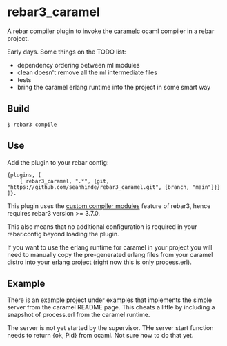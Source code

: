 rebar3_caramel
=====

A rebar compiler plugin to invoke the [caramelc](https://github.com/AbstractMachinesLab/caramel) ocaml compiler in a rebar project.

Early days. Some things on the TODO list:

- dependency ordering between ml modules
- clean doesn't remove all the ml intermediate files
- tests
- bring the caramel erlang runtime into the project in some smart way

Build
-----

    $ rebar3 compile

Use
---

Add the plugin to your rebar config:

    {plugins, [
        { rebar3_caramel, ".*", {git, "https://github.com/seanhinde/rebar3_caramel.git", {branch, "main"}}}
    ]}.

This plugin uses the [custom compiler modules](http://rebar3.org/docs/extending/custom_compiler_modules/) feature of rebar3, hence requires rebar3 version >= 3.7.0.

This also means that no additional configuration is required in your rebar.config beyond loading the plugin.

If you want to use the erlang runtime for caramel in your project you will need to manually copy the pre-generated erlang files from your caramel distro into your erlang project (right now this is only process.erl).

Example
----

There is an example project under examples that implements the simple server from the caramel README page. This cheats a little by including a snapshot of process.erl from the caramel runtime. 

The server is not yet started by the supervisor. THe server start function needs to return {ok, Pid} from ocaml. Not sure how to do that yet.